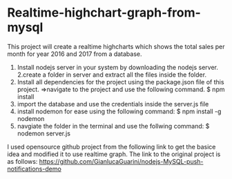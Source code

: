 # Realtime-highchart-graph-from-mysql
This project will create a realtime highcharts which shows the total sales per month for year 2016 and 2017 from a database. 

1. Install nodejs server in your system by downloading the nodejs server.
2.create a folder in server and extract all the files inside the folder.
2. Install all dependencies for the project using the package.json file of this project.
   =>navigate to the project and use the following command.
  $ npm install
4. import the database and use the credentials inside the server.js file
5. install nodemon for ease using the following command:
 $ npm install -g nodemon
6. navgiate the folder in the terminal and use the follwing command:
 $ nodemon server.js
 
I used opensource github project from the following link to get the basice idea and modified it to use realtime graph. 
The link to the original project is as follows:
https://github.com/GianlucaGuarini/nodejs-MySQL-push-notifications-demo 
